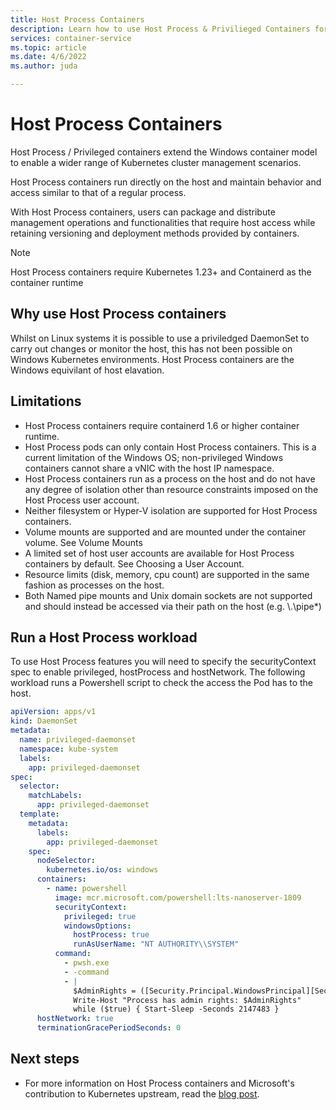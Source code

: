 ```yaml
---
title: Host Process Containers
description: Learn how to use Host Process & Privilieged Containers for Windows workloads on AKS
services: container-service
ms.topic: article
ms.date: 4/6/2022
ms.author: juda

---
```


# Host Process Containers

Host Process / Privileged containers extend the Windows container model to enable a wider range of Kubernetes cluster management scenarios. 

Host Process containers run directly on the host and maintain behavior and access similar to that of a regular process. 

With Host Process containers, users can package and distribute management operations and functionalities that require host access while retaining versioning and deployment methods provided by containers. 

> [!Note]
> Host Process containers require Kubernetes 1.23+ and Containerd as the container runtime

## Why use Host Process containers

Whilst on Linux systems it is possible to use a priviledged DaemonSet to carry out changes or monitor the host, this has not been possible on Windows Kubernetes environments.  Host Process containers are the Windows equivilant of host elavation.


## Limitations
* Host Process containers require containerd 1.6 or higher container runtime.
* Host Process pods can only contain Host Process containers. This is a current limitation of the Windows OS; non-privileged Windows containers cannot share a vNIC with the host IP namespace.
* Host Process containers run as a process on the host and do not have any degree of isolation other than resource constraints imposed on the Host Process user account. 
* Neither filesystem or Hyper-V isolation are supported for Host Process containers.
* Volume mounts are supported and are mounted under the container volume. See Volume Mounts
* A limited set of host user accounts are available for Host Process containers by default. See Choosing a User Account.
* Resource limits (disk, memory, cpu count) are supported in the same fashion as processes on the host.
* Both Named pipe mounts and Unix domain sockets are not supported and should instead be accessed via their path on the host (e.g. \\.\pipe\*)


## Run a Host Process workload

To use Host Process features you will need to specify the securityContext spec to enable privileged, hostProcess and hostNetwork.  The following workload runs a Powershell script to check the access the Pod has to the host.

```yaml
apiVersion: apps/v1
kind: DaemonSet
metadata:
  name: privileged-daemonset
  namespace: kube-system
  labels:
    app: privileged-daemonset
spec:
  selector:
    matchLabels:
      app: privileged-daemonset
  template:
    metadata:
      labels:
        app: privileged-daemonset
    spec:
      nodeSelector:
        kubernetes.io/os: windows
      containers:
        - name: powershell
          image: mcr.microsoft.com/powershell:lts-nanoserver-1809
          securityContext:
            privileged: true
            windowsOptions:
              hostProcess: true
              runAsUserName: "NT AUTHORITY\\SYSTEM"
          command:
            - pwsh.exe
            - -command
            - |
              $AdminRights = ([Security.Principal.WindowsPrincipal][Security.Principal.WindowsIdentity]::GetCurrent()).IsInRole([Security.Principal.WindowsBuiltInRole]"Administrator")
              Write-Host "Process has admin rights: $AdminRights"
              while ($true) { Start-Sleep -Seconds 2147483 }
      hostNetwork: true
      terminationGracePeriodSeconds: 0

```

## Next steps

- For more information on Host Process containers and Microsoft's contribution to Kubernetes upstream, read the [blog post][blog-post].


<!-- LINKS - External -->
[blog-post]: https://kubernetes.io/blog/2021/08/16/windows-hostprocess-containers/
